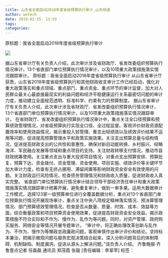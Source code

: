 ```yaml
---
title: 山东省全面启动2018年度省级预算执行审计_山东频道
author: wetech
date: 2019-02-25- 13:59
tags: 
categories: 
---
```

原标题：我省全面启动2018年度省级预算执行审计
<!-- more -->
                
<img align="center" border="0" src="http://p2.ifengimg.com/a/2016/0810/204c433878d5cf9size1_w16_h16.png" />
                
            
据山东省审计厅有关负责人介绍，此次审计涉及省财政厅、省发改委组织预算执行情况审计，13个省直部门单位预算执行情况审计，以及10项重大政策措施落实情况跟踪审计。
原标题：我省全面启动2018年度省级预算执行审计
从山东省审计厅获悉，山东省2018年度省级预算执行和其他财政收支审计工作已经启动，强化对重大政策落实和重点领域、重点部门、重点资金、重点环节的审计监督，加大对人民群众最关心最直接最现实的利益问题和经济平稳健康运行关系最密切问题的审计力度，推动建立全面规范透明、标准科学、约束有力的预算制度。
据山东省审计厅有关负责人介绍，此次审计涉及省财政厅、省发改委组织预算执行情况审计，13个省直部门单位预算执行情况审计，以及10项重大政策措施落实情况跟踪审计。
在省财政厅、省发改委组织预算执行情况审计中，重点关注全口径预算和预算绩效管理情况，对省级预算执行实现全口径、全过程监督。客观评价财政资源配置效率和使用效益情况，揭示重投入轻管理、重支出轻绩效以及绩效评价结果不运用等问题，促进提高预算管理水平和政策实施效果。关注支出预算总量与结构情况，促进提高财政支出的公共性和普惠性，确保对新旧动能转换、乡村振兴、经略海洋、军民融合发展等领域和重点项目的支持。关注财政转移支付情况，推动市县财政统筹使用。关注重点支出与重大投资项目情况，对重点支出预算安排、预算批复、预算下达、资金拨付、资金管理、资金使用、项目实施、绩效评价等关键环节加大审计力度，检查有无挤占挪用、滞留闲置等影响财政资金安全有效使用的问题。关注财政运行风险情况，检查债务管理情况和财政收入质量，促进财政收入真实完整。
省直部门单位预算执行情况审计结合领导干部经济责任审计和重大政策措施落实情况跟踪审计统筹开展，避免重复审计，做到一审多果。运用大数据审计工作模式，选择123家一级预算单位进行全覆盖数据分析，重点对13个省直部门单位预算执行情况开展现场审计，重点关注中央八项规定精神落实情况、预决算管理情况、部门预算绩效管理情况，检查是否从数量、质量、时效、成本、效益等方面，综合衡量政策和项目预算资金使用效果，促进提高财政资金安全效益。揭示政策措施不符合实际和不作为、慢作为、乱作为等问题。同时，对资产管理、政府购买服务、网络安全等情况开展专题审计。
“审计中，将正确处理改革创新与乱作为、不作为、慢作为等懒政怠政庸政问题，客观审慎作出审计评价和结论。坚持标本兼治，把揭示微观问题与服务宏观决策结合起来，深入分析问题背后的体制障碍、机制缺陷、制度漏洞，促进从源头上解决问题。”该负责人介绍。
齐鲁晚报·齐鲁壹点记者 任磊磊 通讯员 郑茂霞 张璇
[责任编辑：李翠苹]
标签：
 
             
